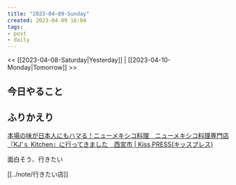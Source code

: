 ```yaml
---
title: "2023-04-09-Sunday"
created: 2023-04-09 16:04
tags:
- post
- daily
---
```


<< [[2023-04-08-Saturday|Yesterday]] | [[2023-04-10-Monday|Tomorrow]] >>

## 今日やること



## ふりかえり

[本場の味が日本人にもハマる！ニューメキシコ料理　ニューメキシコ料理専門店『KJ’ｓ Kitchen』に行ってきました　西宮市 | Kiss PRESS(キッスプレス)](https://kisspress.jp/articles/38746/?page=1)

面白そう、行きたい

[[../note/行きたい店]]
